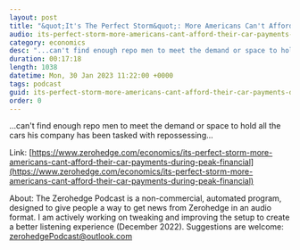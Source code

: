 ```yaml
---
layout: post
title: "&quot;It's The Perfect Storm&quot;: More Americans Can't Afford Their Car Payments Than During The Peak Of Financial Crisis"
audio: its-perfect-storm-more-americans-cant-afford-their-car-payments-during-peak-financial-1
category: economics
desc: "...can't find enough repo men to meet the demand or space to hold all the cars his company has been tasked with repossessing..."
duration: 00:17:18
length: 1038
datetime: Mon, 30 Jan 2023 11:22:00 +0000
tags: podcast
guid: its-perfect-storm-more-americans-cant-afford-their-car-payments-during-peak-financial-0
order: 0
---
```

...can't find enough repo men to meet the demand or space to hold all the cars his company has been tasked with repossessing...

Link: [https://www.zerohedge.com/economics/its-perfect-storm-more-americans-cant-afford-their-car-payments-during-peak-financial](https://www.zerohedge.com/economics/its-perfect-storm-more-americans-cant-afford-their-car-payments-during-peak-financial)

About: The Zerohedge Podcast is a non-commercial, automated program, designed to give people a way to get news from Zerohedge in an audio format.  I am actively working on tweaking and improving the setup to create a better listening experience (December 2022).  Suggestions are welcome: [zerohedgePodcast@outlook.com](mailto:zerohedgePodcast@outlook.com)